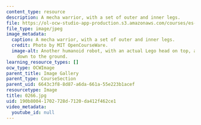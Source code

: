```yaml
---
content_type: resource
description: A mecha warrior, with a set of outer and inner legs.
file: https://ol-ocw-studio-app-production.s3.amazonaws.com/courses/es-293-lego-robotics-spring-2007/190b80041702728d7120da412f462ce1_0266.jpg
file_type: image/jpeg
image_metadata:
  caption: A mecha warrior, with a set of outer and inner legs.
  credit: Photo by MIT OpenCourseWare.
  image-alt: Another humanoid robot, with an actual Lego head on top, and arms extending
    down to the ground.
learning_resource_types: []
ocw_type: OCWImage
parent_title: Image Gallery
parent_type: CourseSection
parent_uid: 6643c3f8-8d87-a6da-661a-55e223b1acef
resourcetype: Image
title: 0266.jpg
uid: 190b8004-1702-728d-7120-da412f462ce1
video_metadata:
  youtube_id: null
---
```

